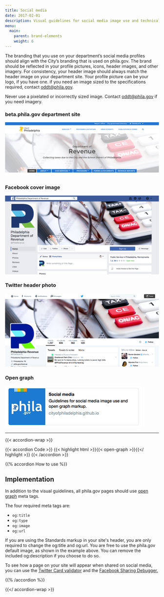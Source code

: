 ```yaml
---
title: Social media
date: 2017-02-01
description: Visual guidelines for social media image use and technical details on open graph markup.
menu:
  main:
    parent: brand-elements
    weight: 6
---
```


The branding that you use on your department’s social media profiles should align with the City’s branding that is used on phila.gov. The brand should be reflected in your profile pictures, icons, header images, and other imagery. For consistency, your header image should always match the header image on your department site. Your profile picture can be your logo, if you have one. if you need an image sized to the specifications required, contact <a href="mailto:oddt@phila.gov">oddt@phila.gov</a>.

Never use a pixelated or incorrectly sized image. Contact <a href="mailto:oddt@phila.gov">oddt@phila.gov</a> if you need imagery.

### beta.phila.gov department site
![Hero header example](/img/social-media/beta-hero-header.jpg)

### Facebook cover image
![Facebook cover image example](/img/social-media/facebook-cover-image.jpg)

### Twitter header photo
![Twitter header photo example](/img/social-media/twitter-header-photo.jpg)

### Open graph
<img src="/img/social-media/open-graph.jpg" alt="Open graph example" class="no-scale">

---

{{< accordion-wrap >}}

{{< accordion Code >}}
  {{< highlight html >}}{{< open-graph >}}{{</ highlight >}}
{{< /accordion >}}

{{% accordion How to use %}}
## Implementation

In addition to the visual guidelines, all phila.gov pages should use <a href="http://ogp.me/" class="external">open graph</a> meta tags.

The four required meta tags are:

* `og:title`
* `og:type`
* `og:image`
* `og:url`

If you are using the Standards markup in your site's header, you are only required to change the og:title and og:url. You are free to use the phila.gov default image, as shown in the example above. You can remove the included og:description if you choose to do so.

To see how a page on your site will appear when shared on social media, you can use the <a href="https://cards-dev.twitter.com/validator" class="external">Twitter Card validator</a> and the <a href="https://developers.facebook.com/tools/debug/sharing/" class="external">Facebook Sharing Debugger.</a>

{{% /accordion %}}

{{</ accordion-wrap >}}
